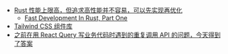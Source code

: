 - [Rust 性能上限高，但追求高性能并不容易，可以先实现再优化](https://twitter.com/mingchang137/status/1768282072521793916)
	- [Fast Development In Rust, Part One](https://blog.sdf.com/p/fast-development-in-rust-part-one)
- [Tailwind CSS 组件库](https://www.hyperui.dev/)
- [之前在用 React Query 写业务代码时遇到的重复调用 API 的问题，今天得到了答案](https://github.com/TkDodo/blog-comments/discussions/94#discussioncomment-8798675)